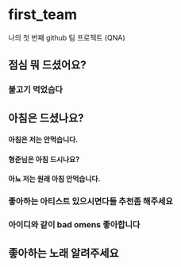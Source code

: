 # first_team
나의 첫 번째 github 팀 프로젝트 (QNA)
## 점심 뭐 드셨어요?
### 불고기 먹었슴다
## 아침은 드셨나요?
#### 아침은 저는 안먹습니다.
#### 형준님은 아침 드시나요?
#### 아뇨 저는 원래 아침 안먹습니다.
### 좋아하는 아티스트 있으시면다들 추천좀 해주세요
 ### 아이디와 같이 bad omens 좋아합니다
 ## 좋아하는 노래 알려주세요
